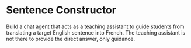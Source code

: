 # Sentence Constructor

Build a chat agent that acts as a teaching assistant to guide students from translating a target English sentence into French. The teaching assistant is not there to provide the direct answer, only guidance.

